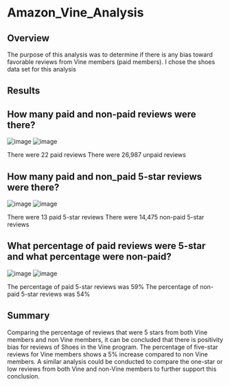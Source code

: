 # Amazon_Vine_Analysis
## Overview
The purpose of this analysis was to determine if there is any bias toward favorable reviews from Vine members (paid members). I chose the shoes data set for this analysis

## Results
## How many paid and non-paid reviews were there?
![image](https://user-images.githubusercontent.com/85076259/135779014-19c4ed07-e589-4f15-9862-979be61a1f06.png)
![image](https://user-images.githubusercontent.com/85076259/135779086-3470587e-2018-4573-a2af-84d206bbe41c.png)

There were 22 paid reviews
There were 26,987 unpaid reviews

## How many paid and non_paid 5-star reviews were there?
![image](https://user-images.githubusercontent.com/85076259/135779159-7b6ca015-5d14-4c98-9ddf-f33416095cec.png)
![image](https://user-images.githubusercontent.com/85076259/135779223-8b869e73-9a91-47dc-8585-e1d3961569be.png)

There were 13 paid 5-star reviews
There were 14,475 non-paid 5-star reviews

## What percentage of paid reviews were 5-star and what percentage were non-paid?
![image](https://user-images.githubusercontent.com/85076259/135779293-667b3baf-3acf-4a25-9731-4b785e8c0ba1.png)
![image](https://user-images.githubusercontent.com/85076259/135779302-84458fb1-5827-4847-bfcc-ab6f1d5f318a.png)

The percentage of paid 5-star reviews was 59%
The percentage of non-paid 5-star reviews was 54%

## Summary
Comparing the percentage of reviews that were 5 stars from both Vine members and non Vine members, it can be concluded that there is positivity bias for reviews of Shoes in the Vine program. The percentage of five-star reviews for Vine members shows a 5% increase compared to non Vine members. A similar analysis could be conducted to compare the one-star or low reviews from both Vine and non-Vine members to further support this conclusion.
